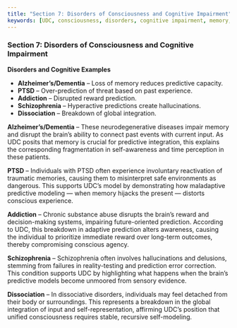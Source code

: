 ```yaml
---
title: "Section 7: Disorders of Consciousness and Cognitive Impairment"
keywords: [UDC, consciousness, disorders, cognitive impairment, memory, prediction, schizophrenia, PTSD, dissociation]
---
```


### **Section 7: Disorders of Consciousness and Cognitive Impairment**

**Disorders and Cognitive Examples**

* **Alzheimer’s/Dementia** – Loss of memory reduces predictive capacity.  
* **PTSD** – Over-prediction of threat based on past experience.  
* **Addiction** – Disrupted reward prediction.  
* **Schizophrenia** – Hyperactive predictions create hallucinations.  
* **Dissociation** – Breakdown of global integration.

**Alzheimer’s/Dementia** – These neurodegenerative diseases impair memory and disrupt the brain’s ability to connect past events with current input. As UDC posits that memory is crucial for predictive integration, this explains the corresponding fragmentation in self-awareness and time perception in these patients.

**PTSD** – Individuals with PTSD often experience involuntary reactivation of traumatic memories, causing them to misinterpret safe environments as dangerous. This supports UDC’s model by demonstrating how maladaptive predictive modeling — when memory hijacks the present — distorts conscious experience.

**Addiction** – Chronic substance abuse disrupts the brain’s reward and decision-making systems, impairing future-oriented prediction. According to UDC, this breakdown in adaptive prediction alters awareness, causing the individual to prioritize immediate reward over long-term outcomes, thereby compromising conscious agency.

**Schizophrenia** – Schizophrenia often involves hallucinations and delusions, stemming from failures in reality-testing and prediction error correction. This condition supports UDC by highlighting what happens when the brain’s predictive models become unmoored from sensory evidence.

**Dissociation** – In dissociative disorders, individuals may feel detached from their body or surroundings. This represents a breakdown in the global integration of input and self-representation, affirming UDC’s position that unified consciousness requires stable, recursive self-modeling.
